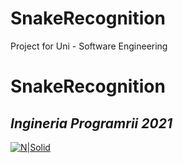 # SnakeRecognition
Project for Uni - Software Engineering

# SnakeRecognition
## _Ingineria Programrii 2021_
[![N|Solid](https://plati-taxe.uaic.ro/img/logo-retina1.png)](https://www.info.uaic.ro/)
